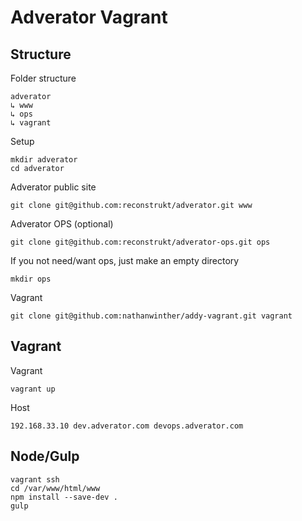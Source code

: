 # Adverator Vagrant

## Structure

Folder structure

```
adverator
↳ www
↳ ops
↳ vagrant
```

Setup

```
mkdir adverator
cd adverator
```

Adverator public site

```
git clone git@github.com:reconstrukt/adverator.git www
```

Adverator OPS (optional)

```
git clone git@github.com:reconstrukt/adverator-ops.git ops
```

If you not need/want ops, just make an empty directory

```
mkdir ops
```

Vagrant

```
git clone git@github.com:nathanwinther/addy-vagrant.git vagrant
```

## Vagrant

Vagrant

```
vagrant up
```

Host

```
192.168.33.10 dev.adverator.com devops.adverator.com
```

## Node/Gulp

```
vagrant ssh
cd /var/www/html/www
npm install --save-dev .
gulp
```


